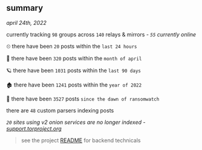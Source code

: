 
## summary
_april 24th, 2022_

currently tracking `98` groups across `140` relays & mirrors - _`55` currently online_

⏲ there have been `20` posts within the `last 24 hours`

🦈 there have been `320` posts within the `month of april`

🪐 there have been `1031` posts within the `last 90 days`

🏚 there have been `1241` posts within the `year of 2022`

🦕 there have been `3527` posts `since the dawn of ransomwatch`

there are `48` custom parsers indexing posts

_`20` sites using v2 onion services are no longer indexed - [support.torproject.org](https://support.torproject.org/onionservices/v2-deprecation/)_

> see the project [README](https://github.com/thetanz/ransomwatch#ransomwatch--) for backend technicals
